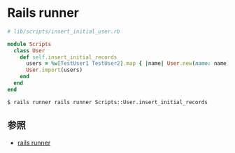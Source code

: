 # Rails runner
```ruby
# lib/scripts/insert_initial_user.rb

module Scripts
  class User
    def self.insert_initial_records
      users = %w[TestUser1 TestUser2].map { |name| User.new(name: name) }
      User.import(users)
    end
  end
end
```

```
$ rails runner rails runner Scripts::User.insert_initial_records
```

## 参照
- [rails runner](https://railsguides.jp/command_line.html#rails-runner)
